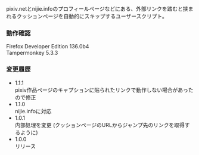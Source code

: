 pixiv.netとnijie.infoのプロフィールページなどにある、外部リンクを踏むと挟まれるクッションページを自動的にスキップするユーザースクリプト。  

### 動作確認  
Firefox Developer Edition 136.0b4  
Tampermonkey 5.3.3  

### 変更履歴  
- 1.1.1  
  pixiv作品ページのキャプションに貼られたリンクで動作しない場合があったので修正
- 1.1.0  
  nijie.infoに対応
- 1.0.1  
  内部処理を変更
  (クッションページのURLからジャンプ先のリンクを取得するように)  
- 1.0.0  
  リリース  

